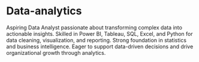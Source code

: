 # Data-analytics
Aspiring Data Analyst passionate about transforming complex data into actionable insights. Skilled in Power BI, Tableau, SQL, Excel, and Python for data cleaning, visualization, and reporting. Strong foundation in statistics and business intelligence. Eager to support data-driven decisions and drive organizational growth through analytics.
